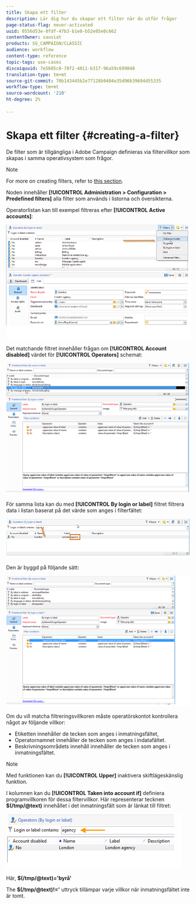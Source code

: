 ```yaml
---
title: Skapa ett filter
description: Lär dig hur du skapar ett filter när du utför frågor
page-status-flag: never-activated
uuid: 0556d53e-0fdf-47b3-b1e0-b52e85e0c662
contentOwner: sauviat
products: SG_CAMPAIGN/CLASSIC
audience: workflow
content-type: reference
topic-tags: use-cases
discoiquuid: 7e5605c8-78f2-4011-b317-96a59c699848
translation-type: tm+mt
source-git-commit: 70b143445b2e77128b9404e35d96b39694d55335
workflow-type: tm+mt
source-wordcount: '210'
ht-degree: 2%

---
```



# Skapa ett filter {#creating-a-filter}

De filter som är tillgängliga i Adobe Campaign definieras via filtervillkor som skapas i samma operativsystem som frågor.

>[!NOTE]
>
>For more on creating filters, refer to [this section](../../platform/using/filtering-options.md).

Noden innehåller **[!UICONTROL Administration > Configuration > Predefined filters]** alla filter som används i listorna och översikterna.

Operatorlistan kan till exempel filtreras efter **[!UICONTROL Active accounts]**:

![](assets/query_editor_filter_sample_1.png)

Det matchande filtret innehåller frågan om **[!UICONTROL Account disabled]** värdet för **[!UICONTROL Operators]** schemat:

![](assets/query_editor_filter_sample_2.png)

För samma lista kan du med **[!UICONTROL By login or label]** filtret filtrera data i listan baserat på det värde som anges i filterfältet:

![](assets/query_editor_filter_sample_3.png)

Den är byggd på följande sätt:

![](assets/query_editor_filter_sample_4.png)

Om du vill matcha filtreringsvillkoren måste operatörskontot kontrollera något av följande villkor:

* Etiketten innehåller de tecken som anges i inmatningsfältet,
* Operatornamnet innehåller de tecken som anges i indatafältet.
* Beskrivningsområdets innehåll innehåller de tecken som anges i inmatningsfältet.

>[!NOTE]
>
>Med funktionen kan du **[!UICONTROL Upper]** inaktivera skiftlägeskänslig funktion.

I kolumnen kan du **[!UICONTROL Taken into account if]** definiera programvillkoren för dessa filtervillkor. Här representerar tecknen **$(/tmp/@text)** innehållet i det inmatningsfält som är länkat till filtret:

![](assets/query_editor_filter_sample_5.png)

Här, **$(/tmp/@text)=&#39;byrå&#39;**

The **$(/tmp/@text)!=&#39;** uttryck tillämpar varje villkor när inmatningsfältet inte är tomt.
